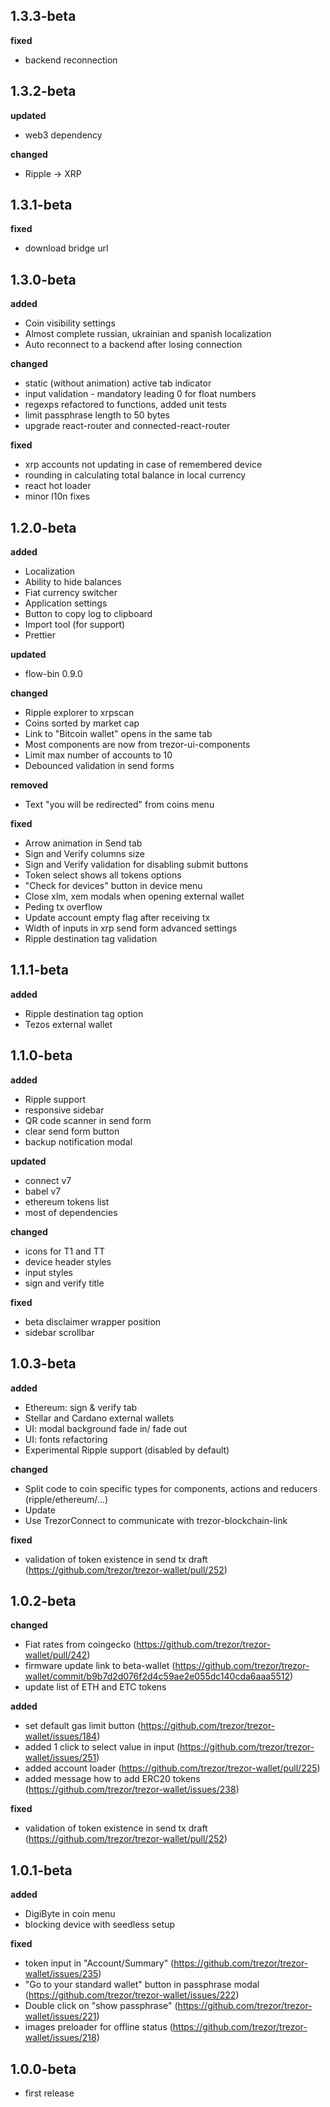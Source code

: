 ## 1.3.3-beta

**fixed**

-   backend reconnection

## 1.3.2-beta

**updated**

-   web3 dependency

**changed**

-   Ripple -> XRP

## 1.3.1-beta

**fixed**

-   download bridge url

## 1.3.0-beta

**added**

-   Coin visibility settings
-   Almost complete russian, ukrainian and spanish localization
-   Auto reconnect to a backend after losing connection

**changed**

-   static (without animation) active tab indicator
-   input validation - mandatory leading 0 for float numbers
-   regexps refactored to functions, added unit tests
-   limit passphrase length to 50 bytes
-   upgrade react-router and connected-react-router

**fixed**

-   xrp accounts not updating in case of remembered device
-   rounding in calculating total balance in local currency
-   react hot loader
-   minor l10n fixes

## 1.2.0-beta

**added**

-   Localization
-   Ability to hide balances
-   Fiat currency switcher
-   Application settings
-   Button to copy log to clipboard
-   Import tool (for support)
-   Prettier

**updated**

-   flow-bin 0.9.0

**changed**

-   Ripple explorer to xrpscan
-   Coins sorted by market cap
-   Link to "Bitcoin wallet" opens in the same tab
-   Most components are now from trezor-ui-components
-   Limit max number of accounts to 10
-   Debounced validation in send forms

**removed**

-   Text "you will be redirected" from coins menu

**fixed**

-   Arrow animation in Send tab
-   Sign and Verify columns size
-   Sign and Verify validation for disabling submit buttons
-   Token select shows all tokens options
-   "Check for devices" button in device menu
-   Close xlm, xem modals when opening external wallet
-   Peding tx overflow
-   Update account empty flag after receiving tx
-   Width of inputs in xrp send form advanced settings
-   Ripple destination tag validation

## 1.1.1-beta

**added**

-   Ripple destination tag option
-   Tezos external wallet

## 1.1.0-beta

**added**

-   Ripple support
-   responsive sidebar
-   QR code scanner in send form
-   clear send form button
-   backup notification modal

**updated**

-   connect v7
-   babel v7
-   ethereum tokens list
-   most of dependencies

**changed**

-   icons for T1 and TT
-   device header styles
-   input styles
-   sign and verify title

**fixed**

-   beta disclaimer wrapper position
-   sidebar scrollbar

## 1.0.3-beta

**added**

-   Ethereum: sign & verify tab
-   Stellar and Cardano external wallets
-   UI: modal background fade in/ fade out
-   UI: fonts refactoring
-   Experimental Ripple support (disabled by default)

**changed**

-   Split code to coin specific types for components, actions and reducers (ripple/ethereum/...)
-   Update
-   Use TrezorConnect to communicate with trezor-blockchain-link

**fixed**

-   validation of token existence in send tx draft (https://github.com/trezor/trezor-wallet/pull/252)

## 1.0.2-beta

**changed**

-   Fiat rates from coingecko (https://github.com/trezor/trezor-wallet/pull/242)
-   firmware update link to beta-wallet (https://github.com/trezor/trezor-wallet/commit/b9b7d2d076f2d4c59ae2e055dc140cda6aaa5512)
-   update list of ETH and ETC tokens

**added**

-   set default gas limit button (https://github.com/trezor/trezor-wallet/issues/184)
-   added 1 click to select value in input (https://github.com/trezor/trezor-wallet/issues/251)
-   added account loader (https://github.com/trezor/trezor-wallet/pull/225)
-   added message how to add ERC20 tokens (https://github.com/trezor/trezor-wallet/issues/238)

**fixed**

-   validation of token existence in send tx draft (https://github.com/trezor/trezor-wallet/pull/252)

## 1.0.1-beta

**added**

-   DigiByte in coin menu
-   blocking device with seedless setup

**fixed**

-   token input in "Account/Summary" (https://github.com/trezor/trezor-wallet/issues/235)
-   "Go to your standard wallet" button in passphrase modal (https://github.com/trezor/trezor-wallet/issues/222)
-   Double click on "show passphrase" (https://github.com/trezor/trezor-wallet/issues/221)
-   images preloader for offline status (https://github.com/trezor/trezor-wallet/issues/218)

## 1.0.0-beta

-   first release
